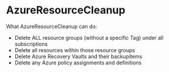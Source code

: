 # AzureResourceCleanup
What AzureResourceCleanup can do:
- Delete ALL resource groups (without a specific Tag) under all subscriptions
- Delete all resources within those resource groups
- Delete Azure Recovery Vaults and their backupitems
- Delete any Azure policy assignments and definitions



